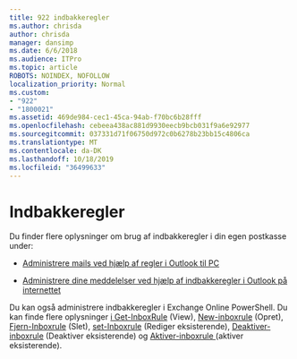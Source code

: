 ```yaml
---
title: 922 indbakkeregler
ms.author: chrisda
author: chrisda
manager: dansimp
ms.date: 6/6/2018
ms.audience: ITPro
ms.topic: article
ROBOTS: NOINDEX, NOFOLLOW
localization_priority: Normal
ms.custom:
- "922"
- "1800021"
ms.assetid: 469de984-cec1-45ca-94ab-f70bc6b28fff
ms.openlocfilehash: cebeea438ac881d9930eecb9bcb031f9a6e92977
ms.sourcegitcommit: 037331d71f06750d972c0b6278b23bb15c4806ca
ms.translationtype: MT
ms.contentlocale: da-DK
ms.lasthandoff: 10/18/2019
ms.locfileid: "36499633"
---
```

# <a name="inbox-rules"></a>Indbakkeregler

Du finder flere oplysninger om brug af indbakkeregler i din egen postkasse under:

- [Administrere mails ved hjælp af regler i Outlook til PC](https://support.office.com/article/c24f5dea-9465-4df4-ad17-a50704d66c59.aspx)

- [Administrere dine meddelelser ved hjælp af indbakkeregler i Outlook på internettet](https://support.office.com/article/8400435c-f14e-4272-9004-1548bb1848f2.aspx)

Du kan også administrere indbakkeregler i Exchange Online PowerShell. Du kan finde flere oplysninger [i Get-InboxRule](https://docs.microsoft.com/powershell/module/exchange/mailboxes/get-inboxrule) (View), [New-inboxrule](https://docs.microsoft.com/powershell/module/exchange/mailboxes/new-inboxrule) (Opret), [Fjern-Inboxrule](https://docs.microsoft.com/powershell/module/exchange/mailboxes/remove-inboxrule) (Slet), [set-Inboxrule](https://docs.microsoft.com/powershell/module/exchange/mailboxes/set-inboxrule) (Rediger eksisterende), [Deaktiver-inboxrule](https://docs.microsoft.com/powershell/module/exchange/mailboxes/disable-inboxrule) (Deaktiver eksisterende) og [Aktiver-inboxrule ](https://docs.microsoft.com/powershell/module/exchange/mailboxes/enable-inboxrule)(aktiver eksisterende).
